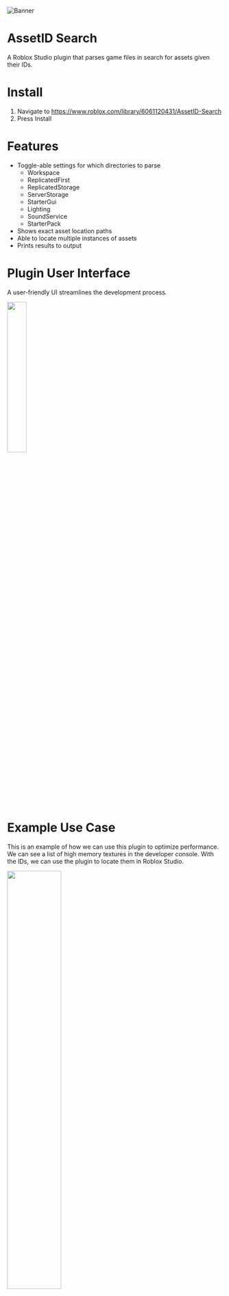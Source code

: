 ![Banner](https://cdn.discordapp.com/attachments/596521261874675723/811320565352497152/AssetSearchBanner.jpg)

# AssetID Search

A Roblox Studio plugin that parses game files in search for assets given their IDs.

# Install
1. Navigate to https://www.roblox.com/library/6061120431/AssetID-Search
2. Press Install

# Features
- Toggle-able settings for which directories to parse
  - Workspace
  - ReplicatedFirst
  - ReplicatedStorage
  - ServerStorage
  - StarterGui
  - Lighting
  - SoundService
  - StarterPack
- Shows exact asset location paths
- Able to locate multiple instances of assets
- Prints results to output

# Plugin User Interface

A user-friendly UI streamlines the development process.

<img src="https://doy2mn9upadnk.cloudfront.net/uploads/default/original/4X/d/7/a/d7aafc6f7a87583eb7f1a858a3241f5026fe8a98.png" width="30%" height="30%">

# Example Use Case
This is an example of how we can use this plugin to optimize performance. We can see a list of high memory textures in the developer console. With the IDs, we can use the plugin to locate them in Roblox Studio.

<img src="https://doy2mn9upadnk.cloudfront.net/uploads/default/original/4X/9/5/0/95007504711dcf17eb0556a8dd8500e3e35dc358.jpeg" width="50%" height="50%">

The plugin then prints asset paths to output.

<img src="https://doy2mn9upadnk.cloudfront.net/uploads/default/original/4X/4/5/2/4521f55846cb0d6f2b667df0f95d4767168735da.png" width="50%" height="50%">
